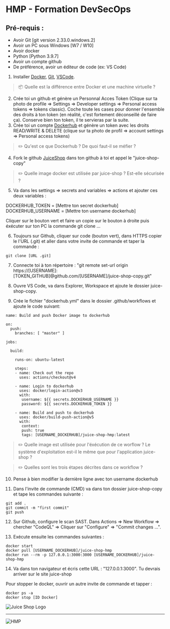 # HMP - Formation DevSecOps

## Pré-requis :
- Avoir Git [git version 2.33.0.windows.2]
- Avoir un PC sous Windows [W7 / W10]
- Avoir docker
- Python [Python 3.9.7]
- Avoir un compte github
- De préférence, avoir un éditeur de code (ex: VS Code)


1. Installer [Docker](https://www.docker.com), [Git](https://git-scm.com/downloads), [VSCode](https://code.visualstudio.com/).

> :package: Quelle est la différence entre Docker et une machine virtuelle ?

2. Crée toi un github et génère un Personnal Acces Token (Clique sur ta photo de profile => Settings => Developer settings => Personal access tokens => tokens classic). Coche toute les cases pour donner l'ensemble des droits à ton token (en réalité, c'est fortement déconseillé de faire ça).
Conserve bien ton token, il te servieras par la suite.
3. Crée toi un compte [Dockerhub](https://hub.docker.com/) et génère un token avec les droits READ/WRITE & DELETE (clique sur ta photo de profil => account settings => Personal access tokens)

> ✏️ Qu'est ce que Dockerhub ? De quoi faut-il se méfier ?

4. Fork le github [JuiceShop](https://github.com/juice-shop/juice-shop) dans ton github à toi et appel le "juice-shop-copy"

> ✏️ Quelle image docker est utilisée par juice-shop ? Est-elle sécurisée ?

5. Va dans les settings => secrets and variables => actions et ajouter ces deux variables :

DOCKERHUB_TOKEN = [Mettre ton secret dockerhub]
DOCKERHUB_USERNAME = [Mettre ton username dockerhub]

Cliquer sur le bouton vert et faire un copie sur le bouton à droite puis éxécuter sur ton PC la commande git clone ...

6. Toujours sur Github, cliquer sur code (bouton vert), dans HTTPS copier le l'URL (.git) et aller dans votre invite de commande et taper la commande :

```
git clone [URL .git]
```

7. Connecte toi à ton répertoire : "git remote set-url origin https://[USERNAME]:[TOKEN_GITHUB]@github.com/[USERNAME]/juice-shop-copy.git"

8. Ouvre VS Code, va dans Explorer, Workspace et ajoute le dossier juice-shop-copy.

9. Crée le fichier "dockerhub.yml" dans le dossier .github/workflows et ajoute le code suivant:
```
name: Build and push Docker image to dockerhub

on:
  push:
    branches: [ "master" ]
    
jobs:

  build:

    runs-on: ubuntu-latest

    steps:
    - name: Check out the repo
      uses: actions/checkout@v4

    - name: Login to dockerhub
      uses: docker/login-action@v3
      with:
       username: ${{ secrets.DOCKERHUB_USERNAME }}
       password: ${{ secrets.DOCKERHUB_TOKEN }}

    - name: Build and push to dockerhub
      uses: docker/build-push-action@v5
      with:
       context: 
       push: true
       tags: [USERNAME_DOCKERHUB]/juice-shop-hmp:latest
```

> ✏️ Quelle image est utilisée pour l'éxécution de ce worflow ? Le système d'exploitation est-il le même que pour l'application juice-shop ?

> ✏️ Quelles sont les trois étapes décrites dans ce workflow ?


10. Pense à bien modifier la dernière ligne avec ton username dockerhub

11. Dans l'invite de commande (CMD) va dans ton dossier juice-shop-copy et tape les commandes suivante :
```
git add .
git commit -m "first commit"
git push
```


12. Sur Github, configure le scan SAST. Dans Actions => New Workflow => chercher "CodeQL" => Cliquer sur "Configure" => "Commit changes ...".  


13. Exécute ensuite les commandes suivantes :
```
docker start
docker pull [USERNAME_DOCKERHUB]/juice-shop-hmp
docker run --rm -p 127.0.0.1:3000:3000 [USERNAME_DOCKERHUB]/juice-shop-hmp
```

14. Va dans ton navigateur et écris cette URL : "127.0.0.1:3000". Tu devrais arriver sur le site juice-shop 

Pour stopper le docker, ouvrir un autre invite de commande et tapper :
``` 
docker ps -a
docker stop [ID Docker]
```

![Juice Shop Logo](https://raw.githubusercontent.com/bkimminich/juice-shop/master/frontend/src/assets/public/images/JuiceShop_Logo_400px.png)

________________________________________________________________________
   ![HMP](https://github.com/user-attachments/assets/e7576c9a-c7bd-4150-aba2-9adee745a976)
